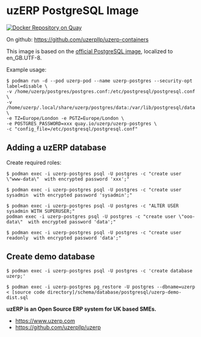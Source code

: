 # uzERP PostgreSQL Image

[![Docker Repository on Quay](https://quay.io/repository/uzerp/uzerp-postgres/status "Docker Repository on Quay")](https://quay.io/repository/uzerp/uzerp-postgres)

On github: https://github.com/uzerpllp/uzerp-containers

This image is based on the [official PostgreSQL image](https://hub.docker.com/_/postgres), localized to en_GB.UTF-8.

Example usage:

```
$ podman run -d --pod uzerp-pod --name uzerp-postgres --security-opt label=disable \
-v /home/uzerp/postgres/postgres.conf:/etc/postgresql/postgresql.conf \
-v /home/uzerp/.local/share/uzerp/postgres/data:/var/lib/postgresql/data \
-e TZ=Europe/London -e PGTZ=Europe/London \
-e POSTGRES_PASSWORD=xxx quay.io/uzerp/uzerp-postgres \
-c "config_file=/etc/postgresql/postgresql.conf"
```
## Adding a uzERP database

Create required roles:

```
$ podman exec -i uzerp-postgres psql -U postgres -c "create user \"www-data\"  with encrypted password 'xxx';"

$ podman exec -i uzerp-postgres psql -U postgres -c "create user sysadmin  with encrypted password 'sysadmin';"

$ podman exec -i uzerp-postgres psql -U postgres -c "ALTER USER sysadmin WITH SUPERUSER;"
podman exec -i uzerp-postgres psql -U postgres -c "create user \"ooo-data\"  with encrypted password 'data';"

$ podman exec -i uzerp-postgres psql -U postgres -c "create user readonly  with encrypted password 'data';"
```


## Create demo database

```
$ podman exec -i uzerp-postgres psql -U postgres -c 'create database uzerp;'

$ podman exec -i uzerp-postgres pg_restore -U postgres --dbname=uzerp < [source code directory]/schema/database/postgresql/uzerp-demo-dist.sql
```

**uzERP is an Open Source ERP system for UK based SMEs.**

* https://www.uzerp.com
* https://github.com/uzerpllp/uzerp